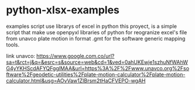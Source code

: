 # python-xlsx-examples
examples script use librarys of excel in python
this proyect, is a simple script that make use openpyxl libraries of python for reogranize excel's file from unavco plate motion in format .gmt for the software generic mapping tools.

link unavco: https://www.google.com.co/url?sa=t&rct=j&q=&esrc=s&source=web&cd=1&ved=0ahUKEwje1szhuNfWAhWG4yYKHScdAFYQFgglMAA&url=https%3A%2F%2Fwww.unavco.org%2Fsoftware%2Fgeodetic-utilities%2Fplate-motion-calculator%2Fplate-motion-calculator.html&usg=AOvVaw1ZIBrsm2tHaCFVEPO-wgAH

